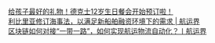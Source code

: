   
[给孩子最好的礼物！德克士12岁生日餐会开始预订啦！](http://www.dianyue.me/archives/780/n99bbot6eoftoqfp/)  
[利比里亚修订海事法，以满足新船舶融资环境下的需求 | 航运界](http://www.dianyue.me/archives/171/cv8wpbmvluwcjzpu/)  
[区块链如何对接“一带一路”，如何实现航运物流自动化？丨航运界](http://www.dianyue.me/archives/328/m54jxg32nn70zuet/)